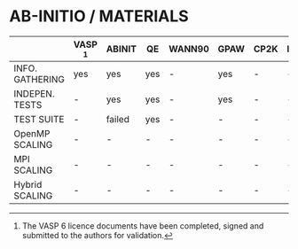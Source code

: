 # AB-INITIO / MATERIALS

|                     |VASP [^1]| ABINIT | QE  | WANN90 | GPAW | CP2K | NWChem |
|---------------------|---------|--------|-----|--------|------|------|--------|
|     INFO. GATHERING | yes     | yes    | yes |    -   | yes  |   -  |   -    |
|     INDEPEN. TESTS  |  -      | yes    | yes |    -   | yes  |   -  |   -    |
|      TEST SUITE     |  -      | failed | yes |    -   |   -  |   -  |   -    |
|     OpenMP SCALING  |  -      |   -    | -   |    -   |   -  |   -  |   -    |
|        MPI SCALING  |  -      |   -    | -   |    -   |   -  |   -  |   -    |
|     Hybrid SCALING  |  -      |   -    | -   |    -   |   -  |   -  |   -    |

[^1]: The VASP 6 licence documents have been completed, signed and submitted to the authors for validation.